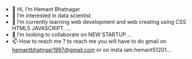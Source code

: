 - 👋 Hi, I’m Hemant Bhatnagar
- 👀 I’m interested in data scientist
- 🌱 I’m currently learning web development and web creating using CSS HTML5 JAVASCRIPT. ...
- 💞️ I’m looking to collaborate on NEW STARTUP ...
- 📫 How to reach me ? to reach me you will have to do gmail on hemantbhatngar1997@gmail.com or on insta iam.hemant51201...

<!---
Morningstar005/Morningstar005 is a ✨ special ✨ repository because its `README.md` (this file) appears on your GitHub profile.
You can click the Preview link to take a look at your changes.
--->
